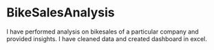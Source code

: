 # BikeSalesAnalysis
I have performed analysis on bikesales of a particular company and provided insights. I have cleaned data and created dashboard in excel.
